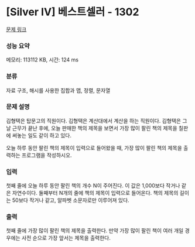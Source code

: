 # [Silver IV] 베스트셀러 - 1302 

[문제 링크](https://www.acmicpc.net/problem/1302) 

### 성능 요약

메모리: 113112 KB, 시간: 124 ms

### 분류

자료 구조, 해시를 사용한 집합과 맵, 정렬, 문자열

### 문제 설명

<p>김형택은 탑문고의 직원이다. 김형택은 계산대에서 계산을 하는 직원이다. 김형택은 그날 근무가 끝난 후에, 오늘 판매한 책의 제목을 보면서 가장 많이 팔린 책의 제목을 칠판에 써놓는 일도 같이 하고 있다.</p>

<p>오늘 하루 동안 팔린 책의 제목이 입력으로 들어왔을 때, 가장 많이 팔린 책의 제목을 출력하는 프로그램을 작성하시오.</p>

### 입력 

 <p>첫째 줄에 오늘 하루 동안 팔린 책의 개수 N이 주어진다. 이 값은 1,000보다 작거나 같은 자연수이다. 둘째부터 N개의 줄에 책의 제목이 입력으로 들어온다. 책의 제목의 길이는 50보다 작거나 같고, 알파벳 소문자로만 이루어져 있다.</p>

### 출력 

 <p>첫째 줄에 가장 많이 팔린 책의 제목을 출력한다. 만약 가장 많이 팔린 책이 여러 개일 경우에는 사전 순으로 가장 앞서는 제목을 출력한다.</p>

